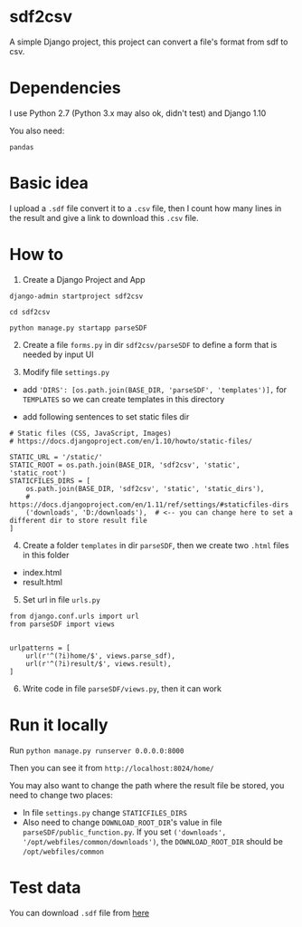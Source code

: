 # sdf2csv
A simple Django project, this project can convert a file's format from sdf to csv.


# Dependencies
I use Python 2.7 (Python 3.x may also ok, didn't test) and Django 1.10

You also need:

`pandas`

# Basic idea
I upload a `.sdf` file convert it to a `.csv` file, then I count how many lines in the result and give a link to download this `.csv` file.


# How to
1. Create a Django Project and App

`django-admin startproject sdf2csv`

`cd sdf2csv`

`python manage.py startapp parseSDF`

2. Create a file `forms.py` in dir `sdf2csv/parseSDF` to define a form that is needed by input UI

3. Modify file `settings.py`

- add `'DIRS': [os.path.join(BASE_DIR, 'parseSDF', 'templates')],` 
for `TEMPLATES` so we can create templates in this directory

- add following sentences to set static files dir
```
# Static files (CSS, JavaScript, Images)
# https://docs.djangoproject.com/en/1.10/howto/static-files/

STATIC_URL = '/static/'
STATIC_ROOT = os.path.join(BASE_DIR, 'sdf2csv', 'static', 'static_root')
STATICFILES_DIRS = [
    os.path.join(BASE_DIR, 'sdf2csv', 'static', 'static_dirs'),
    # https://docs.djangoproject.com/en/1.11/ref/settings/#staticfiles-dirs
    ('downloads', 'D:/downloads'),  # <-- you can change here to set a different dir to store result file
]

```

4. Create a folder `templates` in dir `parseSDF`, 
then we create two `.html` files in this folder
- index.html
- result.html

5. Set url in file `urls.py`

```
from django.conf.urls import url
from parseSDF import views


urlpatterns = [
    url(r'^(?i)home/$', views.parse_sdf),
    url(r'^(?i)result/$', views.result),
]

```

6. Write code in file `parseSDF/views.py`, then it can work

# Run it locally
Run `python manage.py runserver 0.0.0.0:8000`

Then you can see it from `http://localhost:8024/home/`

You may also want to change the path where the result file be stored, you need to change two places:
 
- In file `settings.py` change `STATICFILES_DIRS`
- Also need to change `DOWNLOAD_ROOT_DIR`'s value in file `parseSDF/public_function.py`. If you set `('downloads', '/opt/webfiles/common/downloads')`, the `DOWNLOAD_ROOT_DIR` should be `/opt/webfiles/common`

# Test data
You can download `.sdf` file from [here](https://github.com/OnlyBelter/some_code/tree/master/data)
